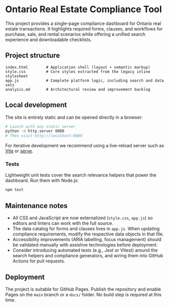 # Ontario Real Estate Compliance Tool

This project provides a single-page compliance dashboard for Ontario real estate transactions. It highlights required forms, clauses, and workflows for purchase, sale, and rental scenarios while offering a unified search experience and downloadable checklists.

## Project structure

```
index.html        # Application shell (layout + semantic markup)
style.css         # Core styles extracted from the legacy inline stylesheet
app.js            # Complete platform logic, including search and data sets
analysis.md       # Architectural review and improvement backlog
```

## Local development

The site is entirely static and can be opened directly in a browser:

```bash
# Launch with any static server
python -m http.server 8080
# Then visit http://localhost:8080
```

For iterative development we recommend using a live-reload server such as [Vite](https://vitejs.dev/guide/#scaffolding-your-first-vite-project) or [serve](https://www.npmjs.com/package/serve).

### Tests

Lightweight unit tests cover the search relevance helpers that power the dashboard. Run them with Node.js:

```bash
npm test
```

## Maintenance notes

- All CSS and JavaScript are now externalized (`style.css`, `app.js`) so editors and linters can work with the full source.
- The data catalog for forms and clauses lives in `app.js`. When updating compliance requirements, modify the respective data objects in that file.
- Accessibility improvements (ARIA labelling, focus management) should be validated manually with assistive technologies before deployment.
- Consider introducing automated tests (e.g., Jest or Vitest) around the search helpers and compliance generators, and wiring them into GitHub Actions for pull requests.

## Deployment

The project is suitable for GitHub Pages. Publish the repository and enable Pages on the `main` branch or a `docs/` folder. No build step is required at this time.
